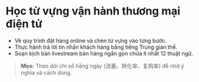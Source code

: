 # Học từ vựng vận hành thương mại điện tử

- Vẽ quy trình đặt hàng online và chèn từ vựng vào từng bước.
- Thực hành trả lời tin nhắn khách hàng bằng tiếng Trung giản thể.
- Soạn kịch bản livestream bán hàng ngắn gọn chứa ít nhất 12 thuật ngữ.

> **Mẹo:** Theo dõi chỉ số hằng ngày (流量、转化率、复购率) để nhớ ý nghĩa và cách dùng.
